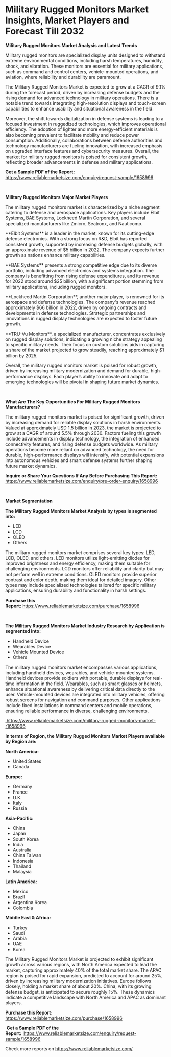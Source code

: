 <p><h1>Military Rugged Monitors Market Insights, Market Players and Forecast Till 2032</h1></p><p><strong>Military Rugged Monitors Market Analysis and Latest Trends</strong></p>
<p><p>Military rugged monitors are specialized display units designed to withstand extreme environmental conditions, including harsh temperatures, humidity, shock, and vibration. These monitors are essential for military applications, such as command and control centers, vehicle-mounted operations, and aviation, where reliability and durability are paramount. </p><p>The Military Rugged Monitors Market is expected to grow at a CAGR of 9.1% during the forecast period, driven by increasing defense budgets and the rising demand for advanced technology in military operations. There is a notable trend towards integrating high-resolution displays and touch-screen capabilities to enhance usability and situational awareness in the field. </p><p>Moreover, the shift towards digitalization in defense systems is leading to a focused investment in ruggedized technologies, which improves operational efficiency. The adoption of lighter and more energy-efficient materials is also becoming prevalent to facilitate mobility and reduce power consumption. Additionally, collaborations between defense authorities and technology manufacturers are fueling innovation, with increased emphasis on upgraded interface features and cybersecurity measures. Overall, the market for military rugged monitors is poised for consistent growth, reflecting broader advancements in defense and military applications.</p></p>
<p><strong>Get a Sample PDF of the Report:&nbsp;</strong> <a href="https://www.reliablemarketsize.com/enquiry/request-sample/1658996?utm_campaign=1939&utm_medium=2&utm_source=Github&utm_content=ia&utm_term=17022025&utm_id=military-rugged-monitors">https://www.reliablemarketsize.com/enquiry/request-sample/1658996</a></p>
<p>&nbsp;</p>
<p><strong>Military Rugged Monitors Major Market Players</strong></p>
<p><p>The military rugged monitors market is characterized by a niche segment catering to defense and aerospace applications. Key players include Elbit Systems, BAE Systems, Lockheed Martin Corporation, and several specialized manufacturers like Zmicro, Seatronx, and Nauticomp.</p><p>**Elbit Systems** is a leader in the market, known for its cutting-edge defense electronics. With a strong focus on R&D, Elbit has reported consistent growth, supported by increasing defense budgets globally, with an approximate revenue of $5 billion in 2022. The company expects further growth as nations enhance military capabilities.</p><p>**BAE Systems** presents a strong competitive edge due to its diverse portfolio, including advanced electronics and systems integration. The company is benefitting from rising defense expenditures, and its revenue for 2022 stood around $25 billion, with a significant portion stemming from military applications, including rugged monitors.</p><p>**Lockheed Martin Corporation**, another major player, is renowned for its aerospace and defense technologies. The company's revenue reached approximately $66 billion in 2022, driven by ongoing contracts and developments in defense technologies. Strategic partnerships and innovations in rugged display technologies are expected to foster future growth.</p><p>**TRU-Vu Monitors**, a specialized manufacturer, concentrates exclusively on rugged display solutions, indicating a growing niche strategy appealing to specific military needs. Their focus on custom solutions aids in capturing a share of the market projected to grow steadily, reaching approximately $1 billion by 2025.</p><p>Overall, the military rugged monitors market is poised for robust growth, driven by increasing military modernization and demand for durable, high-performance displays. Each player’s ability to innovate and adapt to emerging technologies will be pivotal in shaping future market dynamics.</p></p>
<p>&nbsp;</p>
<p><strong>What Are The Key Opportunities For Military Rugged Monitors Manufacturers?</strong></p>
<p><p>The military rugged monitors market is poised for significant growth, driven by increasing demand for reliable display solutions in harsh environments. Valued at approximately USD 1.5 billion in 2023, the market is projected to grow at a CAGR of around 5.5% through 2030. Factors fueling this growth include advancements in display technology, the integration of enhanced connectivity features, and rising defense budgets worldwide. As military operations become more reliant on advanced technology, the need for durable, high-performance displays will intensify, with potential expansions into autonomous vehicles and smart defense systems further shaping future market dynamics.</p></p>
<p><strong>Inquire or Share Your Questions If Any Before Purchasing This Report:</strong> <a href="https://www.reliablemarketsize.com/enquiry/pre-order-enquiry/1658996?utm_campaign=1939&utm_medium=2&utm_source=Github&utm_content=ia&utm_term=17022025&utm_id=military-rugged-monitors">https://www.reliablemarketsize.com/enquiry/pre-order-enquiry/1658996</a></p>
<p>&nbsp;</p>
<p><strong>Market Segmentation</strong></p>
<p><strong>The Military Rugged Monitors Market Analysis by types is segmented into:</strong></p>
<p><ul><li>LED</li><li>LCD</li><li>OLED</li><li>Others</li></ul></p>
<p><p>The military rugged monitors market comprises several key types: LED, LCD, OLED, and others. LED monitors utilize light-emitting diodes for improved brightness and energy efficiency, making them suitable for challenging environments. LCD monitors offer reliability and clarity but may not perform well in extreme conditions. OLED monitors provide superior contrast and color depth, making them ideal for detailed imagery. Other types may include specialized technologies tailored for specific military applications, ensuring durability and functionality in harsh settings.</p></p>
<p><strong>Purchase this Report:&nbsp;</strong><a href="https://www.reliablemarketsize.com/purchase/1658996?utm_campaign=1939&utm_medium=2&utm_source=Github&utm_content=ia&utm_term=17022025&utm_id=military-rugged-monitors">https://www.reliablemarketsize.com/purchase/1658996</a></p>
<p>&nbsp;</p>
<p><strong>The Military Rugged Monitors Market Industry Research by Application is segmented into:</strong></p>
<p><ul><li>Handheld Device</li><li>Wearables Device</li><li>Vehicle Mounted Device</li><li>Others</li></ul></p>
<p><p>The military rugged monitors market encompasses various applications, including handheld devices, wearables, and vehicle-mounted systems. Handheld devices provide soldiers with portable, durable displays for real-time information in the field. Wearables, such as smart glasses or helmets, enhance situational awareness by delivering critical data directly to the user. Vehicle-mounted devices are integrated into military vehicles, offering robust screens for navigation and command purposes. Other applications include fixed installations in command centers and mobile operations, ensuring reliable performance in diverse, challenging environments.</p></p>
<p><a href="https://www.reliablemarketsize.com/military-rugged-monitors-market-r1658996?utm_campaign=1939&utm_medium=2&utm_source=Github&utm_content=ia&utm_term=17022025&utm_id=military-rugged-monitors">&nbsp;https://www.reliablemarketsize.com/military-rugged-monitors-market-r1658996</a></p>
<p><strong>In terms of Region, the Military Rugged Monitors Market Players available by Region are:</strong></p>
<p>
    <p> <strong> North America: </strong>
        <ul>
            <li>United States</li>
            <li>Canada</li>
        </ul>
        </p> 
    <p> <strong> Europe: </strong>
        <ul>
            <li>Germany</li>
            <li>France</li>
            <li>U.K.</li>
            <li>Italy</li>
            <li>Russia</li>
        </ul>
        </p> 
    <p> <strong> Asia-Pacific: </strong>
        <ul>
            <li>China</li>
            <li>Japan</li>
            <li>South Korea</li>
            <li>India</li>
            <li>Australia</li>
            <li>China Taiwan</li>
            <li>Indonesia</li>
            <li>Thailand</li>
            <li>Malaysia</li>
        </ul>
        </p> 
    <p> <strong> Latin America: </strong>
        <ul>
            <li>Mexico</li>
            <li>Brazil</li>
            <li>Argentina Korea</li>
            <li>Colombia</li>
        </ul>
        </p> 
    <p> <strong> Middle East & Africa: </strong>
        <ul>
            <li>Turkey</li>
            <li>Saudi</li>
            <li>Arabia</li>
            <li>UAE</li>
            <li>Korea</li>
        </ul>
    </p>
    </p>
<p><p>The Military Rugged Monitors Market is projected to exhibit significant growth across various regions, with North America expected to lead the market, capturing approximately 40% of the total market share. The APAC region is poised for rapid expansion, predicted to account for around 25%, driven by increasing military modernization initiatives. Europe follows closely, holding a market share of about 20%. China, with its growing defense budget, is anticipated to secure roughly 15%. These dynamics indicate a competitive landscape with North America and APAC as dominant players.</p></p>
<p><strong>Purchase this Report: </strong><a href="https://www.reliablemarketsize.com/purchase/1658996?utm_campaign=1939&utm_medium=2&utm_source=Github&utm_content=ia&utm_term=17022025&utm_id=military-rugged-monitors">https://www.reliablemarketsize.com/purchase/1658996</a></p>
<p>&nbsp;<strong>Get a Sample PDF of the Report:&nbsp;&nbsp;</strong><a href="https://www.reliablemarketsize.com/enquiry/request-sample/1658996?utm_campaign=1939&utm_medium=2&utm_source=Github&utm_content=ia&utm_term=17022025&utm_id=military-rugged-monitors">https://www.reliablemarketsize.com/enquiry/request-sample/1658996</a></p>
<p><strong></strong></p>
<p>Check more reports on <a href="https://www.reliablemarketsize.com/?utm_campaign=1939&utm_medium=2&utm_source=Github&utm_content=ia&utm_term=17022025&utm_id=military-rugged-monitors">https://www.reliablemarketsize.com/</a></p>